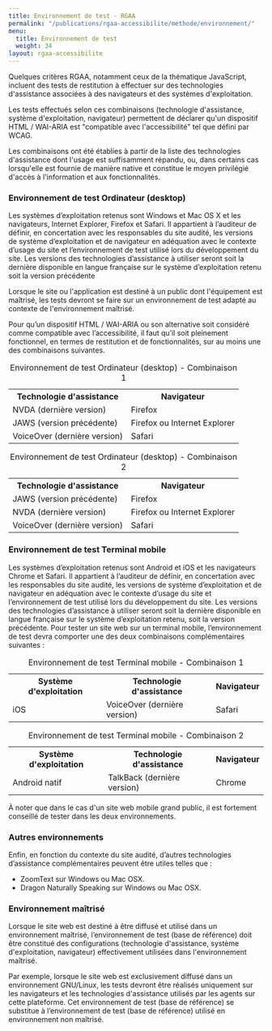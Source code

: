 ```yaml
---
title: Environnement de test - RGAA
permalink: "/publications/rgaa-accessibilite/methode/environnement/"
menu:
  title: Environnement de test
  weight: 34
layout: rgaa-accessibilite
---
```


Quelques critères RGAA, notamment ceux de la thématique JavaScript, incluent des tests de restitution à effectuer sur des technologies d'assistance associées à des navigateurs et des systèmes d'exploitation. 

Les tests effectués selon ces combinaisons (technologie d'assistance, système d'exploitation, navigateur) permettent de déclarer qu'un dispositif HTML / WAI-ARIA est "compatible avec l'accessibilité" tel que défini par WCAG.

Les combinaisons ont été établies à partir de la liste des technologies d'assistance dont l'usage est suffisamment répandu, ou, dans certains cas lorsqu'elle est fournie de manière native et constitue le moyen privilégié d'accès à l'information et aux fonctionnalités.

### Environnement de test Ordinateur (desktop)

Les systèmes d’exploitation retenus sont Windows et Mac OS X et les navigateurs, Internet Explorer, Firefox et Safari. Il appartient à l’auditeur de définir, en concertation avec les responsables du site audité, les versions de système d’exploitation et de navigateur en adéquation avec le contexte d’usage du site et l’environnement de test utilisé lors du développement du site. Les versions des technologies d’assistance à utiliser seront soit la dernière disponible en langue française sur le système d’exploitation retenu soit la version précédente

Lorsque le site ou l'application est destiné à un public dont l'équipement est maîtrisé, les tests devront se faire sur un environnement de test adapté au contexte de l'environnement maîtrisé.

Pour qu’un dispositif HTML / WAI-ARIA ou son alternative soit considéré comme compatible avec l’accessibilité, il faut qu’il soit pleinement fonctionnel, en termes de restitution et de fonctionnalités, sur au moins une des combinaisons suivantes.

<table>
  <caption>Environnement de test Ordinateur (desktop) - Combinaison 1 </caption>
  <tr>
    <th scope="col">Technologie d'assistance</th>
    <th scope="col">Navigateur</th>
  </tr>
  <tr>
    <td>NVDA (dernière version)</td>
    <td>Firefox</td>
  </tr>
  <tr>
    <td>JAWS (version précédente)</td>
    <td>Firefox ou Internet Explorer</td>
  </tr>
  <tr>
    <td>VoiceOver (dernière version)</td>
    <td>Safari</td>
  </tr>
</table>

<table>
<caption>Environnement de test Ordinateur (desktop) - Combinaison 2</caption>
  <tr>
    <th scope="col">Technologie d'assistance</th>
    <th scope="col">Navigateur</th>
  </tr>
  <tr>
    <td>JAWS (version précédente)</td>
    <td>Firefox</td>
  </tr>
  <tr>
    <td>NVDA (dernière version)</td>
    <td>Firefox ou Internet Explorer</td>
  </tr>
  <tr>
    <td>VoiceOver (dernière version)</td>
    <td>Safari</td>
  </tr>
</table>

### Environnement de test Terminal mobile
Les systèmes d’exploitation retenus sont Android et iOS et les navigateurs Chrome et Safari. Il appartient à l’auditeur de définir, en concertation avec les responsables du site audité, les versions de système d’exploitation et de navigateur en adéquation avec le contexte d’usage du site et l’environnement de test utilisé lors du développement du site. Les versions des technologies d’assistance à utiliser seront soit la dernière disponible en langue française sur le système d’exploitation retenu, soit la version précédente.
Pour tester un site web sur un terminal mobile, l’environnement de test devra comporter une des deux combinaisons complémentaires suivantes :

<table>
  <caption>Environnement de test Terminal mobile - Combinaison 1</caption>
  <tr>
    <th scope="col">Système d'exploitation</th>
    <th scope="col">Technologie d'assistance</th>
    <th scope="col">Navigateur</th>
  </tr>
  <tr>
    <td>iOS</td>
    <td>VoiceOver (dernière version)</td>
    <td>Safari</td>
  </tr>
</table>

<table>
  <caption>Environnement de test Terminal mobile - Combinaison 2</caption>
  <tr>
    <th scope="col">Système d'exploitation</th>
    <th scope="col">Technologie d'assistance</th>
    <th scope="col">Navigateur</th>
  </tr>
  <tr>
    <td>Android natif</td>
    <td>TalkBack (dernière version)</td>
    <td>Chrome</td>
  </tr>
</table>

À noter que dans le cas d'un site web mobile grand public, il est fortement conseillé de tester dans les deux environnements.

### Autres environnements

Enfin, en fonction du contexte du site audité, d’autres technologies d’assistance complémentaires peuvent être utiles telles que :

  * ZoomText sur Windows ou Mac OSX.
  * Dragon Naturally Speaking sur Windows ou Mac OSX.

### Environnement maîtrisé

Lorsque le site web est destiné à être diffusé et utilisé dans un environnement maîtrisé, l’environnement de test (base de référence) doit être constitué des configurations (technologie d'assistance, système d'exploitation, navigateur) effectivement utilisées dans l'environnement maîtrisé.

Par exemple, lorsque le site web est exclusivement diffusé dans un environnement GNU/Linux, les tests devront être réalisés uniquement sur les navigateurs et les technologies d'assistance utilisés par les agents sur cette plateforme. Cet environnement de test (base de référence) se substitue à l’environnement de test (base de référence) utilisé en environnement non maîtrisé.